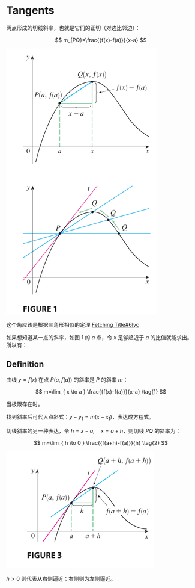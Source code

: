 # Tangents
两点形成的切线斜率，也就是它们的正切（对边比邻边）：

$$
m_{PQ}=\frac{{f(x)-f(a)}}{x-a}
$$

![](images/Pasted%20image%2020241028105337.png)

这个角应该是根据三角形相似的定理
[Fetching Title#6lyc](https://zh.wikipedia.org/zh-cn/%E7%9B%B8%E4%BC%BC%E4%B8%89%E8%A7%92%E5%BD%A2)

如果想知道某一点的斜率，如图 1 的 $a$ 点，令 $x$ 足够趋近于 $a$ 的比值就能求出。所以有：
## Definition
曲线 $y=f(x)$ 在点 $P(a,f(a))$ 的斜率是 $P$ 的斜率 $m$：

$$
m=\lim_{ x \to a } \frac{{f(x)-f(a)}}{x-a} \tag{1}
$$

当极限存在时。

找到斜率后可代入点斜式：$y-y_{1}=m(x-x_{1})$，表达成方程式。


切线斜率的另一种表达，令 $h=x-a,\quad x=a+h$，则切线 $PQ$ 的斜率为：

$$
m=\lim_{ h \to 0 } \frac{{f(a+h)-f(a)}}{h} \tag{2}
$$

![](images/Pasted%20image%2020241028110427.png)

$h>0$ 则代表从右侧逼近；右侧则为左侧逼近。


